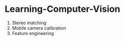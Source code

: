 # Learning-Computer-Vision
1. Stereo matching <br>
2. Mobile camera calibration <br>
3. Feature engineering 